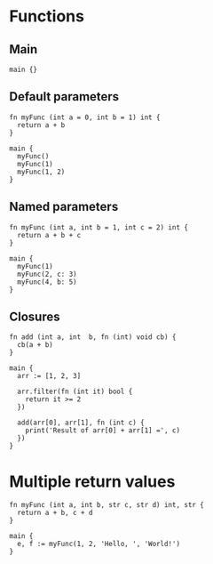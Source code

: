 # Functions

## Main
```the
main {}
```

## Default parameters
```the
fn myFunc (int a = 0, int b = 1) int {
  return a + b
}

main {
  myFunc()
  myFunc(1)
  myFunc(1, 2)
}
```

## Named parameters
```the
fn myFunc (int a, int b = 1, int c = 2) int {
  return a + b + c
}

main {
  myFunc(1)
  myFunc(2, c: 3)
  myFunc(4, b: 5)
}
```

## Closures
```the
fn add (int a, int  b, fn (int) void cb) {
  cb(a + b)
}

main {
  arr := [1, 2, 3]

  arr.filter(fn (int it) bool {
    return it >= 2
  })

  add(arr[0], arr[1], fn (int c) {
    print('Result of arr[0] + arr[1] =', c)
  })
}
```

# Multiple return values
```the
fn myFunc (int a, int b, str c, str d) int, str {
  return a + b, c + d
}

main {
  e, f := myFunc(1, 2, 'Hello, ', 'World!')
}
```
